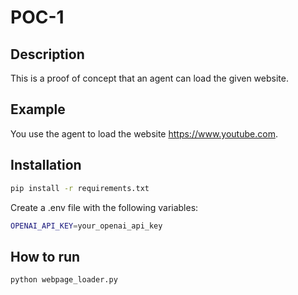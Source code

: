 # POC-1

## Description

This is a proof of concept that an agent can load the given website.

## Example

You use the agent to load the website https://www.youtube.com.

## Installation

```bash
pip install -r requirements.txt
```
Create a .env file with the following variables:

```bash
OPENAI_API_KEY=your_openai_api_key
```

## How to run

```bash
python webpage_loader.py
```
